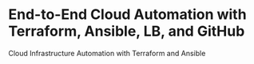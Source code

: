 # End-to-End Cloud Automation with Terraform, Ansible, LB, and GitHub
Cloud Infrastructure Automation with Terraform and Ansible

